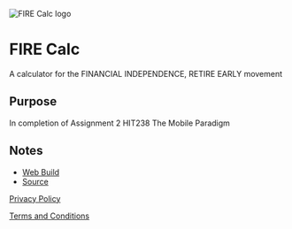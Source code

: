 ![FIRE Calc logo](https://erichilario.github.io/firecalc/favicon-32.png)

# FIRE Calc

A calculator for the FINANCIAL INDEPENDENCE, RETIRE EARLY movement

## Purpose

In completion of Assignment 2 HIT238 The Mobile Paradigm

## Notes

- [Web Build](https://github.com/erichilario/firecalc/tree/gh-pages)
- [Source](https://github.com/erichilario/firecalc/tree/master)

[Privacy Policy](https://erichilario.github.io/firecalc/privacypolicy.html)

[Terms and Conditions](https://erichilario.github.io/firecalc/termsconditions.html)
